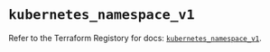 # `kubernetes_namespace_v1`

Refer to the Terraform Registory for docs: [`kubernetes_namespace_v1`](https://registry.terraform.io/providers/hashicorp/kubernetes/2.24.0/docs/resources/namespace_v1).
